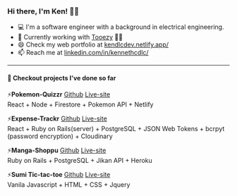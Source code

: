 ### Hi there, I'm Ken! 👋👾

- 💻 I'm a software engineer with a background in electrical engineering.
- 🔭 Currently working with [Tooezy](https://www.tooezy.com/) 🤙🏼
- 😄 Check my web portfolio at
  [kendlcdev.netlify.app/](https://kendlcdev.netlify.app/)
- 📫 Reach me at
  [linkedin.com/in/kennethcdlc/](https://www.linkedin.com/in/kennethcdlc/)
  
  
---------------------------------------------------------------------

#### 🔭 Checkout projects I've done so far
⚡️**Pokemon-Quizzr** [Github](https://github.com/kendlc/Project3-Pokemon-Quizzr) [Live-site](https://pokemon-quizzr.netlify.app/)
</br>React + Node + Firestore + Pokemon API + Netlify

⚡️**Expense-Trackr** [Github](https://github.com/kendlc/Project2-Expense-Trackr-Client) [Live-site](https://expense-trackr0.netlify.app/)
</br>React + Ruby on Rails(server) + PostgreSQL + JSON Web Tokens + bcrpyt (password encryption) + Cloudinary

⚡️**Manga-Shoppu** [Github](https://github.com/kendlc/Project1-Manga-Shoppu) [Live-site](https://manga-shoppu.onrender.com/)
</br>Ruby on Rails + PostgreSQL + Jikan API + Heroku

⚡️**Sumi Tic-tac-toe**  [Github](https://github.com/kendlc/Project0-Tictactoe) [Live-site](https://kendlc.github.io/Project0-Tictactoe/)
</br>Vanila Javascript + HTML + CSS + Jquery

<!--
**kendlc/kendlc** is a ✨ _special_ ✨ repository because its `README.md` (this file) appears on your GitHub profile.

Here are some ideas to get you started:

- 🔭 I’m currently working on ...
- 🌱 I’m currently learning ...
- 👯 I’m looking to collaborate on ...
- 🤔 I’m looking for help with ...
- 💬 Ask me about ...
- 📫 How to reach me: ...
- 😄 Pronouns: ...
- ⚡ Fun fact: ...
-->
